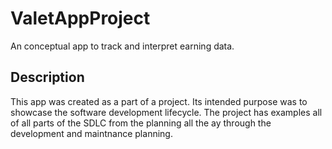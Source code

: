 # ValetAppProject
An conceptual app to track and interpret earning data. 

## Description
This app was created as a part of a project. Its intended purpose was to showcase the software development lifecycle. The project has examples all of all parts of the SDLC from the planning all the ay through the development and maintnance planning. 



